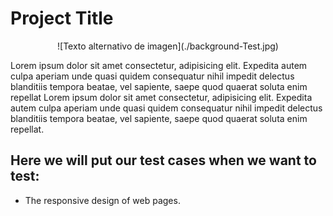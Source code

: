 # Project Title

<center>
<p>![Texto alternativo de imagen](./background-Test.jpg)</p>
</center>

Lorem ipsum dolor sit amet consectetur, adipisicing elit. Expedita autem culpa aperiam unde quasi quidem consequatur nihil impedit delectus blanditiis tempora beatae, vel sapiente, saepe quod quaerat soluta enim repellat Lorem ipsum dolor sit amet consectetur, adipisicing elit. Expedita autem culpa aperiam unde quasi quidem consequatur nihil impedit delectus blanditiis tempora beatae, vel sapiente, saepe quod quaerat soluta enim repellat.



## Here we will put our test cases when we want to test:
- The responsive design of web pages.
